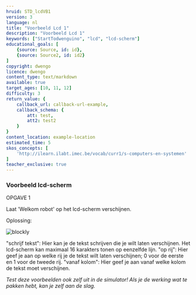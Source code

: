 ```yaml
---
hruid: STD_lcdVB1
version: 3
language: nl
title: "Voorbeeld Lcd 1"
description: "Voorbeeld Lcd 1"
keywords: ["StartTodwenguino", "lcd", "lcd-scherm"]
educational_goals: [
    {source: Source, id: id}, 
    {source: Source2, id: id2}
]
copyright: dwengo
licence: dwengo
content_type: text/markdown
available: true
target_ages: [10, 11, 12]
difficulty: 3
return_value: {
    callback_url: callback-url-example,
    callback_schema: {
        att: test,
        att2: test2
    }
}
content_location: example-location
estimated_time: 5
skos_concepts: [
    'http://ilearn.ilabt.imec.be/vocab/curr1/s-computers-en-systemen'
]
teacher_exclusive: true
---
```

### Voorbeeld lcd-scherm

OPGAVE 1

Laat 'Welkom robot' op het lcd-scherm verschijnen.

Oplossing:

![blockly](@learning-object/LCDM1/nl/3)

"schrijf tekst": Hier kan je de tekst schrijven die je wilt laten verschijnen. Het lcd-scherm kan maximaal 16 karakters tonen op eenzelfde lijn. 
"op rij": Hier geef je aan op welke rij je de tekst wilt laten verschijnen; 0 voor de eerste en 1 voor de tweede rij.
"vanaf kolom": Hier geef je aan vanaf welke kolom de tekst moet verschijnen.

*Test deze voorbeelden ook zelf uit in de simulator! Als je de werking wat te pakken hebt, kan je zelf aan de slag.*